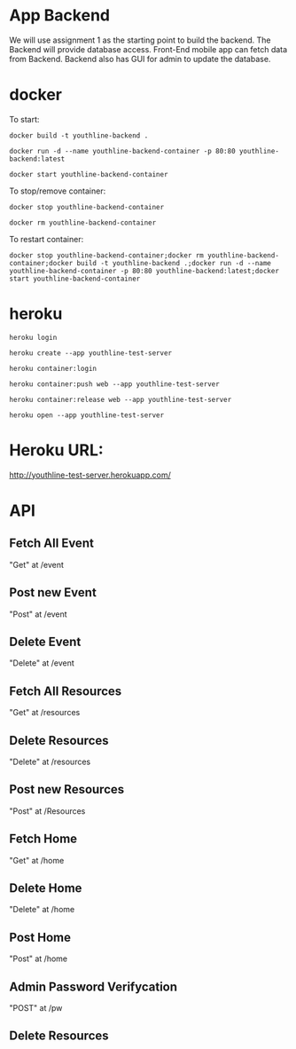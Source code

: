 # App Backend
We will use assignment 1 as the starting point to build the backend.
The Backend will provide database access. Front-End mobile app can fetch data from Backend.
Backend also has GUI for admin to update the database.

# docker
To start:

`docker build -t youthline-backend .`

`docker run -d --name youthline-backend-container -p 80:80 youthline-backend:latest`

`docker start youthline-backend-container`

To stop/remove container:

`docker stop youthline-backend-container`

`docker rm youthline-backend-container`

To restart container:

`docker stop youthline-backend-container;docker rm youthline-backend-container;docker build -t youthline-backend .;docker run -d --name youthline-backend-container -p 80:80 youthline-backend:latest;docker start youthline-backend-container`

# heroku
`heroku login`

`heroku create --app youthline-test-server`

`heroku container:login`

`heroku container:push web --app youthline-test-server`

`heroku container:release web --app youthline-test-server`

`heroku open --app youthline-test-server`

# Heroku URL: 

http://youthline-test-server.herokuapp.com/

# API

## Fetch All Event
"Get" at /event

## Post new Event
"Post" at /event

## Delete Event
"Delete" at /event

## Fetch All Resources
"Get" at /resources

## Delete Resources
"Delete" at /resources

## Post new Resources
"Post" at /Resources

## Fetch Home
"Get" at /home

## Delete Home
"Delete" at /home

## Post Home
"Post" at /home
## Admin Password Verifycation
"POST" at /pw
## Delete Resources
